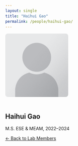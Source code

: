```yaml
---
layout: single
title: "Haihui Gao"
permalink: /people/haihui-gao/
---
```


<img src="/assets/images/people/generic-avatar.png" alt="Haihui Gao" style="max-width:200px; border-radius:8px; margin-bottom:1rem;">

## Haihui Gao

M.S. ESE & MEAM, 2022–2024

[← Back to Lab Members](/people/)
